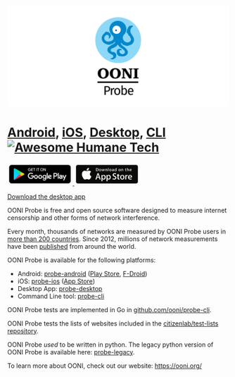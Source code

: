 ![OONI Probe](images/OONIProbeLogo.png)

# [Android](https://github.com/ooni/probe-android), [iOS](https://github.com/ooni/probe-ios), [Desktop](https://github.com/ooni/probe-desktop), [CLI](https://github.com/ooni/probe-cli) [![Awesome Humane Tech](https://raw.githubusercontent.com/humanetech-community/awesome-humane-tech/main/humane-tech-badge.svg?sanitize=true)](https://github.com/humanetech-community/awesome-humane-tech)


<div align="left">

<a href='https://play.google.com/store/apps/details?id=org.openobservatory.ooniprobe'>
<img alt='Get it on Google Play' src='images/play-store-badge.png' height="50px"/>
</a>

<a href="https://itunes.apple.com/us/app/ooni-probe/id1199566366?mt=8">
<img src="images/app-store-badge.png" height="50px" />
</a>

</div>

[Download the desktop app](https://ooni.org/install/desktop)

OONI Probe is free and open source software designed to measure internet
censorship and other forms of network interference.

Every month, thousands of networks are measured by OONI Probe users in [more than 200 countries](https://api.ooni.io/stats). Since 2012, millions of network measurements have been [published](https://ooni.org/data/) from around the world.

OONI Probe is available for the following platforms:

* Android: [probe-android](https://github.com/ooni/probe-android) ([Play Store](https://play.google.com/store/apps/details?id=org.openobservatory.ooniprobe), [F-Droid](https://f-droid.org/repository/browse/?fdid=org.openobservatory.ooniprobe))
* iOS: [probe-ios](https://github.com/ooni/probe-ios) ([App Store](https://itunes.apple.com/us/app/id1199566366))
* Desktop App: [probe-desktop](https://github.com/ooni/probe-desktop)
* Command Line tool: [probe-cli](https://github.com/ooni/probe-cli)

OONI Probe tests are implemented in Go in [github.com/ooni/probe-cli](https://github.com/ooni/probe-cli).

OONI Probe tests the lists of websites included in the [citizenlab/test-lists repository](https://github.com/citizenlab/test-lists/).

OONI Probe *used* to be written in python. The legacy python version of OONI Probe is available here: [probe-legacy](https://github.com/ooni/probe-legacy).

To learn more about OONI, check out our website: https://ooni.org/
